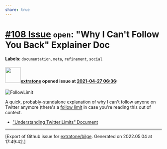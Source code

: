 ```yaml
---
share: true
---
```

# [\#108 Issue](https://github.com/extratone/bilge/issues/108) `open`: "Why I Can't Follow You Back" Explainer Doc
**Labels**: `documentation`, `meta`, `refinement`, `social`


#### <img src="https://avatars.githubusercontent.com/u/43663476?u=5047287ff0b8c3ce7f7e5858d204c9b3e57d8e44&v=4" width="50">[extratone](https://github.com/extratone) opened issue at [2021-04-27 06:36](https://github.com/extratone/bilge/issues/108):

![FollowLimit](https://user-images.githubusercontent.com/43663476/116196239-db85a080-a6f8-11eb-93f1-dfe02c95222e.png)

A quick, probably-standalone explanation of why I can't follow anyone on Twitter anymore (there's a [follow limit](https://help.twitter.com/en/rules-and-policies/twitter-limits) in case you're reading this out of context.

* ["Understanding Twitter Limits" Document](https://help.twitter.com/en/rules-and-policies/twitter-limits)




-------------------------------------------------------------------------------



[Export of Github issue for [extratone/bilge](https://github.com/extratone/bilge). Generated on 2022.05.04 at 17:49:42.]
